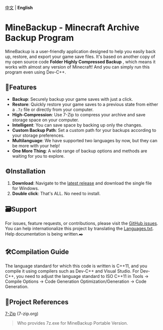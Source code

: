 [中文](README-zn.md) | **English** <!-- lang -->

# MineBackup - Minecraft Archive Backup Program

MineBackup is a user-friendly application designed to help you easily back up, restore, and export your game save files. It's based on another copy of my open source code **Folder Highly Compressed Backup** , which means it works with almost any version of Minecraft! And you can simply run this program even using Dev-C++.

## 📸Features

- **Backup**: Securely backup your game saves with just a click.
- **Restore**: Quickly restore your game saves to a previous state from either a `.7z` file or directly from your computer.
- **High-Compression**: Use 7-Zip to compress your archive and save storage space on your computer.
- **Intelligent**: You can save space by backing up only the changes.
- **Custom Backup Path**: Set a custom path for your backups according to your storage preferences.
- **Multilanguage**: We have supported two languages by now, but they can be more with your help!
- **One More Thing**: A wide range of backup options and methods are waiting for you to explore.

## ⚙️Installation

1. **Download**: Navigate to the [latest release](https://github.com/Leafuke/MineBackup/releases) and download the single file for Windows.
2. **Double click**: That's ALL. No need to install.

## 🗃️Support

For issues, feature requests, or contributions, please visit the [GitHub issues](https://github.com/Leafuke/MineBackup/issues). <br />
You can help internationalize this project by translating the [Languages.txt](Languages.txt).<br />
Help documentation is being written.✒️

## 🛠️Compilation Guide

The language standard for which this code is written is C++11, and you compile it using compilers such as Dev-C++ and Visual Studio.
For Dev-C++, you need to adjust the language standard to ISO C++11 in Tools → Compile Options → Code Generation Optimization/Generation → Code Generation.

## 📄Project References

[7-Zip](https://github.com/ip7z/7zip) (7-zip.org)
> Who provides 7z.exe for MineBackup Portable Version.
